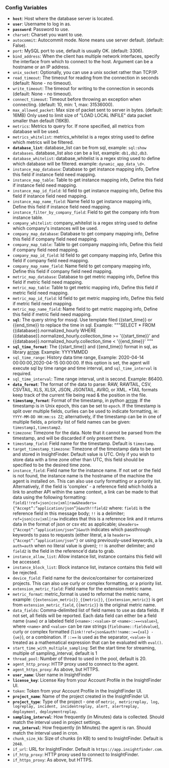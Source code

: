 ### Config Variables
* **`host`**: Host where the database server is located.
* **`user`**: Username to log in as.
* **`password`**: Password to use.
* `charset`: Charset you want to use.
* `autocommit`: Autocommit mode. None means use server default. (default: False).
* `port`: MySQL port to use, default is usually OK. (default: 3306).
* `bind_address`: When the client has multiple network interfaces, specify the interface from which to connect to the host. Argument can be a hostname or an IP address.
* `unix_socket`: Optionally, you can use a unix socket rather than TCP/IP.
* `read_timeout`: The timeout for reading from the connection in seconds (default: None - no timeout).
* `write_timeout`: The timeout for writing to the connection in seconds (default: None - no timeout).
* `connect_timeout`: Timeout before throwing an exception when connecting. (default: 10, min: 1, max: 31536000).
* `max_allowed_packet`: Max size of packet sent to server in bytes. (default: 16MB) Only used to limit size of "LOAD LOCAL INFILE" data packet smaller than default (16KB).
* `metrics`: Metrics to query for. If none specified, all metrics from database will be used.
* `metrics_whitelist`: metrics_whitelist is a regex string used to define which metrics will be filtered.
* **`database_list`**: database_list can be from sql, example: `sql:show databases`. database_list also can be a list, example: `db1,db2,db3`.
* `database_whitelist`: database_whitelist is a regex string used to define which database will be filtered. example: `dynamic_app_data_\d+`.
* `instance_map_database`: Database to get instance mapping info, Define this field if instance field need mapping.
* `instance_map_table`: Table to get instance mapping info, Define this field if instance field need mapping.
* `instance_map_id_field`: Id field to get instance mapping info, Define this field if instance field need mapping.
* `instance_map_name_field`: Name field to get instance mapping info, Define this field if instance field need mapping.
* `instance_filter_by_company_field`: Field to get the company info from instance table.
* `company_whitelist`: company_whitelist is a regex string used to define which company's instances will be used.
* `company_map_database`: Database to get company mapping info, Define this field if company field need mapping.
* `company_map_table`: Table to get company mapping info, Define this field if company field need mapping.
* `company_map_id_field`: Id field to get company mapping info, Define this field if company field need mapping.
* `company_map_name_field`: Name field to get company mapping info, Define this field if company field need mapping.
* `metric_map_database`: Database to get metric mapping info, Define this field if metric field need mapping.
* `metric_map_table`: Table to get metric mapping info, Define this field if metric field need mapping.
* `metric_map_id_field`: Id field to get metric mapping info, Define this field if metric field need mapping.
* `metric_map_name_field`: Name field to get metric mapping info, Define this field if metric field need mapping.
* **`sql`**: The query string for mssql. Use template filed {{start_time}} or {{end_time}} to replace the time in sql. Example: """SELECT * FROM {{database}}.normalized_hourly WHERE {{database}}.normalized_hourly.collection_time >= '{{start_time}}' and {{database}}.normalized_hourly.collection_time < '{{end_time}}' """
* **`sql_time_format`**: The {{start_time}} and {{end_time}} format in sql, as library [arrow](https://arrow.readthedocs.io/en/latest/#supported-tokens). Example: YYYYMMDD
* `sql_time_range`: History data time range, Example: 2020-04-14 00:00:00,2020-04-15 00:00:00. If this option is set, the agent will execute sql by time range and time interval, and `sql_time_interval` is required. 
* `sql_time_interval`: Time range interval, unit is second. Example: 86400.
* **`data_format`**: The format of the data to parse: RAW, RAWTAIL, CSV, CSVTAIL, XLS, XLSX, JSON, JSONTAIL, AVRO, or XML. \*TAIL formats keep track of the current file being read & the position in the file.
* **`timestamp_format`**: Format of the timestamp, in python [arrow](https://arrow.readthedocs.io/en/latest/#supported-tokens). If the timestamp is in Unix epoch, this can be set to `epoch`. If the timestamp is split over multiple fields, curlies can be used to indicate formatting, ie: `YYYY-MM-DD HH:mm:ss ZZ`; alternatively, if the timestamp can be in one of multiple fields, a priority list of field names can be given: `timestamp1,timestamp2`.
* `timezone`: Timezone for the data. Note that it cannot be parsed from the timestamp, and will be discarded if only present there.
* `timestamp_field`: Field name for the timestamp. Default is `timestamp`.
* `target_timestamp_timezone`: Timezone of the timestamp data to be sent and stored in InsightFinder. Default value is UTC. Only if you wish to store data with a time zone other than UTC, this field should be specified to be the desired time zone.
* `instance_field`: Field name for the instance name. If not set or the field is not found, the instance name is the hostname of the machine the agent is installed on. This can also use curly formatting or a priority list. Alternatively, if the field is 'complex' - a reference field which holds a link to another API within the same context, a link can be made to that data using the following formatting: `field1!!ref=json|csv|xml|raw&headers={“Accept”:”application/json”}&auth!!field2` where: `field1` is the reference field in this message body; `!!` is a delimiter; `ref=json|csv|xml|raw` indicates that this is a reference link and it returns data in the format of json or csv etc as applicable; `&headers={“Accept”:”application/json”}&auth` indicates which passthrough keywords to pass to requests (either literal, a la `headers={“Accept”:”application/json”}` or using previously-used keywords, a la `auth=auth` when no literal value is given); `!!` is another delimiter; and `field2` is the field in the reference'd data to grab.
* `instance_allow_list`: Allow instance list, instance contains this field will be accessed.
* `instance_block_list`: Block instance list, instance contains this field will be rejected.
* `device_field`: Field name for the device/container for containerized projects. This can also use curly or complex formatting, or a priority list.
* `extension_metric_field`: Field name for the extension metric name.
* `metric_format`: metric_format is used to reformat the metric name, example: `{{extension_metric}}_{{metric}}`, `{{extension_metric}}` is get from `extension_metric_field`, `{{metric}}` is the original metric name.
* `data_fields`: Comma-delimited list of field names to use as data fields. If not set, all fields will be reported. Each data field can either be a field name (`name`) or a labeled field (`<name>::<value>` or `<name>::==<value>`), where `<name>` and `<value>` can be raw strings (`fieldname::fieldvalue`), curly or complex formatted (`link!!ref=json&auth!!name::=={val} - {ue}`), or a combination. If `::==` is used as the separator, `<value>` is treated as a mathematical expression that can be evaluated with `eval()`.
* `start_time_with_multiple_sampling`: Set the start time for streaming, multiple of sampling_interval, default is 1
* `thread_pool`: Number of thread to used in the pool, default is 20.
* `agent_http_proxy`: HTTP proxy used to connect to the agent.
* `agent_https_proxy`: As above, but HTTPS.
* **`user_name`**: User name in InsightFinder
* **`license_key`**: License Key from your Account Profile in the InsightFinder UI. 
* `token`: Token from your Account Profile in the InsightFinder UI. 
* **`project_name`**: Name of the project created in the InsightFinder UI. 
* **`project_type`**: Type of the project - one of `metric, metricreplay, log, logreplay, incident, incidentreplay, alert, alertreplay, deployment, deploymentreplay`.
* **`sampling_interval`**: How frequently (in Minutes) data is collected. Should match the interval used in project settings.
* **`run_interval`**: How frequently (in Minutes) the agent is ran. Should match the interval used in cron.
* `chunk_size_kb`: Size of chunks (in KB) to send to InsightFinder. Default is `2048`.
* `if_url`: URL for InsightFinder. Default is `https://app.insightfinder.com`.
* `if_http_proxy`: HTTP proxy used to connect to InsightFinder.
* `if_https_proxy`: As above, but HTTPS.
